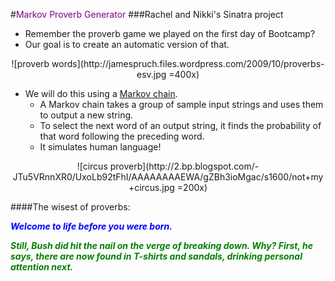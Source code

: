 #<font color='purple'>Markov Proverb Generator</font>
###Rachel and Nikki's Sinatra project

- Remember the proverb game we played on the first day of Bootcamp?
- Our goal is to create an automatic version of that.

<p align='center'>![proverb words](http://jamespruch.files.wordpress.com/2009/10/proverbs-esv.jpg =400x)

- We will do this using a [Markov chain](http://en.wikipedia.org/wiki/Markov_chain).
	- A Markov chain takes a group of sample input strings and uses them to output a new string.
	- To select the next word of an output string, it finds the probability of that word following the preceding word.
	- It simulates human language!
	
<p align='center'>![circus proverb](http://2.bp.blogspot.com/-JTu5VRnnXR0/UxoLb92tFhI/AAAAAAAAEWA/gZBh3ioMgac/s1600/not+my+circus.jpg =200x)

####The wisest of proverbs:


**_<font color='blue'>Welcome to life before you were born.</font>_**


**_<font color='green'>Still, Bush did hit the nail on the verge of breaking down. Why? First, he says, there are now found in T-shirts and sandals, drinking personal attention next.</font>_**